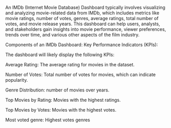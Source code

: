 An IMDb (Internet Movie Database) Dashboard typically involves visualizing and analyzing movie-related data from IMDb, which includes metrics like movie ratings, number of votes, genres, average ratings, total number of votes, and movie release years. This dashboard can help users, analysts, and stakeholders gain insights into movie performance, viewer preferences, trends over time, and various other aspects of the film industry.

Components of an IMDb Dashboard: Key Performance Indicators (KPIs):
   
The dashboard will likely display the following KPIs:

Average Rating: The average rating for movies in the dataset.

Number of Votes: Total number of votes for movies, which can indicate popularity.

Genre Distribution: number of movies over years.

Top Movies by Rating: Movies with the highest ratings.

Top Movies by Votes: Movies with the highest votes.

Most voted genre: Highest votes genres
